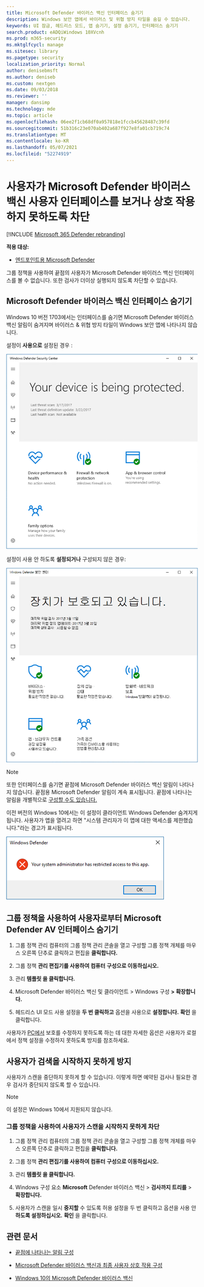 ```yaml
---
title: Microsoft Defender 바이러스 백신 인터페이스 숨기기
description: Windows 보안 앱에서 바이러스 및 위협 방지 타일을 숨길 수 있습니다.
keywords: UI 잠금, 헤드리스 모드, 앱 숨기기, 설정 숨기기, 인터페이스 숨기기
search.product: eADQiWindows 10XVcnh
ms.prod: m365-security
ms.mktglfcycl: manage
ms.sitesec: library
ms.pagetype: security
localization_priority: Normal
author: denisebmsft
ms.author: deniseb
ms.custom: nextgen
ms.date: 09/03/2018
ms.reviewer: ''
manager: dansimp
ms.technology: mde
ms.topic: article
ms.openlocfilehash: 06ee2f1cb68df0a957818e1fccb45628487c39fd
ms.sourcegitcommit: 51b316c23e070ab402a687f927e8fa01cb719c74
ms.translationtype: MT
ms.contentlocale: ko-KR
ms.lasthandoff: 05/07/2021
ms.locfileid: "52274919"
---
```

# <a name="prevent-users-from-seeing-or-interacting-with-the-microsoft-defender-antivirus-user-interface"></a>사용자가 Microsoft Defender 바이러스 백신 사용자 인터페이스를 보거나 상호 작용하지 못하도록 차단

[!INCLUDE [Microsoft 365 Defender rebranding](../../includes/microsoft-defender.md)]


**적용 대상:**

- [엔드포인트용 Microsoft Defender](/microsoft-365/security/defender-endpoint/)

그룹 정책을 사용하여 끝점의 사용자가 Microsoft Defender 바이러스 백신 인터페이스를 볼 수 없습니다. 또한 검사가 더이상 실행되지 않도록 차단할 수 있습니다.

## <a name="hide-the-microsoft-defender-antivirus-interface"></a>Microsoft Defender 바이러스 백신 인터페이스 숨기기

Windows 10 버전 1703에서는 인터페이스를 숨기면 Microsoft Defender 바이러스 백신 알림이 숨겨지며 바이러스 & 위협 방지 타일이 Windows 보안 앱에 나타나지 않습니다.

설정이 **사용으로** 설정된 경우 :

![방패 아이콘 및 바이러스 및 위협 방지 섹션이 없는 Windows 보안 스크린샷](images/defender/wdav-headless-mode-1703.png)

설정이 사용 안 하도록 **설정되거나** 구성되지 않은 경우:

![방패 아이콘 및 바이러스 및 위협 보호 섹션을 보여 주는 Windows 보안 스크린샷](images/defender/wdav-headless-mode-off-1703.png)

>[!NOTE]
>또한 인터페이스를 숨기면 끝점에 Microsoft Defender 바이러스 백신 알림이 나타나지 않습니다. 끝점용 Microsoft Defender 알림이 계속 표시됩니다. 끝점에 나타나는 알림을 개별적으로 [구성할 수도 있습니다.](configure-notifications-microsoft-defender-antivirus.md)

이전 버전의 Windows 10에서는 이 설정이 클라이언트 Windows Defender 숨겨지게 됩니다. 사용자가 앱을 열려고 하면 "시스템 관리자가 이 앱에 대한 액세스를 제한했습니다."라는 경고가 표시됩니다.

![Windows 10, 1703 이전 버전에서 헤드리스 모드를 사용하도록 설정한 경우 경고 메시지](images/defender/wdav-headless-mode-1607.png)

## <a name="use-group-policy-to-hide-the-microsoft-defender-av-interface-from-users"></a>그룹 정책을 사용하여 사용자로부터 Microsoft Defender AV 인터페이스 숨기기

1. 그룹 정책 관리 컴퓨터의 [](/previous-versions/windows/desktop/gpmc/group-policy-management-console-portal)그룹 정책 관리 콘솔을 열고 구성할 그룹 정책 개체를 마우스 오른쪽 단추로 클릭하고 편집을 **클릭합니다.**

2. 그룹 정책 **관리 편집기를 사용하여 컴퓨터** **구성으로 이동하십시오.**

3. 관리 **템플릿 을 클릭합니다.**

4. Microsoft Defender 바이러스 백신 및 클라이언트 > Windows 구성 **> 확장합니다.**

5. 헤드리스 UI 모드 사용 설정을 **두 번 클릭하고** 옵션을 사용으로 **설정합니다.** **확인** 을 클릭합니다. 

사용자가 [PC에서](configure-local-policy-overrides-microsoft-defender-antivirus.md) 보호를 수정하지 못하도록 하는 데 대한 자세한 옵션은 사용자가 로컬에서 정책 설정을 수정하지 못하도록 방지를 참조하세요.

## <a name="prevent-users-from-pausing-a-scan"></a>사용자가 검색을 시작하지 못하게 방지

사용자가 스캔을 중단하지 못하게 할 수 있습니다. 이렇게 하면 예약된 검사나 필요한 경우 검사가 중단되지 않도록 할 수 있습니다.

> [!NOTE]
> 이 설정은 Windows 10에서 지원되지 않습니다.

### <a name="use-group-policy-to-prevent-users-from-pausing-a-scan"></a>그룹 정책을 사용하여 사용자가 스캔을 시작하지 못하게 차단

1. 그룹 정책 관리 컴퓨터의 [](/previous-versions/windows/desktop/gpmc/group-policy-management-console-portal)그룹 정책 관리 콘솔을 열고 구성할 그룹 정책 개체를 마우스 오른쪽 단추로 클릭하고 편집을 **클릭합니다.**

2. 그룹 정책 **관리 편집기를 사용하여 컴퓨터** **구성으로 이동하십시오.**

3. 관리 **템플릿 을 클릭합니다.**

4. Windows 구성 요소 **Microsoft** Defender 바이러스 백신  >  **검사까지 트리를**  >  **확장합니다.**

5. 사용자가 스캔을 일시 **중지할** 수 있도록 허용 설정을 두 번 클릭하고 옵션을 사용 안 **하도록 설정하십시오.** **확인** 을 클릭합니다. 

## <a name="related-articles"></a>관련 문서

- [끝점에 나타나는 알림 구성](configure-notifications-microsoft-defender-antivirus.md)

- [Microsoft Defender 바이러스 백신과 최종 사용자 상호 작용 구성](configure-end-user-interaction-microsoft-defender-antivirus.md)

- [Windows 10의 Microsoft Defender 바이러스 백신](microsoft-defender-antivirus-in-windows-10.md)